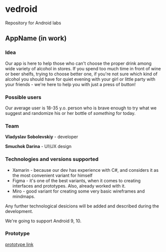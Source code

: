 # vedroid
Repository for Android labs

## AppName (in work)

### Idea
Our app is here to help those who can't choose the proper drink among wide variety of alcohol in stores. If you spend too much time in front of wine or beer shelfs, trying to choose better one, if you're not sure which kind of alcohol you should have for quiet evening with your girl or little party with your friends - we're here to help you with just a press of button!

### Possible users
Our average user is 18-35 y.o. person who is brave enough to try what we suggest and randomize his or her bottle of *something* for today.  

### Team

**Vladyslav Sobolevskiy** - developer

**Smuchok Darina** - UI\UX design

### Technologies and versions supported

* Xamarin - because our dev has experience with C#, and considers it as the most convenient variant for himself 
* Figma - it's one of the best variants, when it comes to creating interfaces and prototypes. Also, already worked with it.
* Miro - good variant for creating some very basic wireframes and mindmaps.

Any further technological desicions will be added and described during the development. 

We're going to support Android 9, 10.

### Prototype 

[prototype link](https://miro.com/app/board/o9J_lUcO4V8=/)
